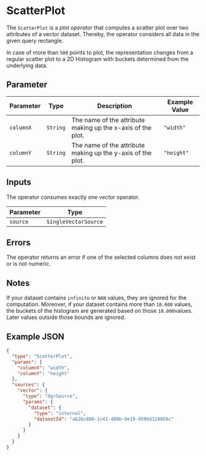 # ScatterPlot

The `ScatterPlot` is a _plot operator_ that computes a scatter plot over two attributes of a vector dataset. 
Thereby, the operator considers all data in the given query rectangle.

In case of more than `500` points to plot, the representation changes from a regular scatter plot
to a 2D Histogram with buckets determined from the underlying data.

## Parameter

| Parameter   | Type     | Description                                                  | Example Value |
| ------------| -------- | ------------------------------------------------------------ | ------------- |
| `columnX`   | `String` | The name of the attribute making up the x-axis of the plot.  | `"width"`     |
| `columnY`   | `String` | The name of the attribute making up the y-axis of the plot.  | `"height"`    |


## Inputs
The operator consumes exactly one _vector_ operator.

| Parameter | Type                 |
| --------- | -------------------- |
| `source`  | `SingleVectorSource` |

## Errors

The operator returns an error if one of the selected columns does not exist or is not numeric.

## Notes

If your dataset contains `infinite` or `NAN` values, they are ignored for the computation. Moreover, if 
your dataset contains more than `10.000` values, the buckets of the histogram are generated based on
those `10.000`values. Later values outside those bounds are ignored. 

## Example JSON
```json
{
  "type": "ScatterPlot",
  "params": {
    "columnX": "width",
    "columnY": "height"
  },
  "sources": {
    "vector": {
      "type": "OgrSource",
      "params": {
        "dataset": {
          "type": "internal",
          "datasetId": "a626c880-1c41-489b-9e19-9596d129859c"
        }
      }
    }
  }
}
```